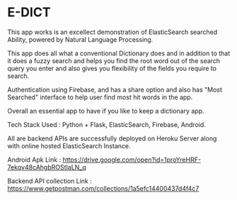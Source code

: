 # E-DICT

This app works is an excellect demonstration of ElasticSearch searched Ability, powered by Natural Language Processing. 

This app does all what a conventional Dictionary does and in addition to that it does a fuzzy search and helps you find the root word out of the search query you enter and also gives you flexibility of the fields you require to search. 

Authentication using Firebase, and has a share option and also has "Most Searched" interface to help user find most hit words in the app.

Overall an essential app to have if you like to keep a dictionary app.

Tech Stack Used : Python + Flask, ElasticSearch, Firebase, Android.

All are backend APIs are successfully deployed on Heroku Server along with online hosted ElasticSearch Instance.

Android Apk Link : https://drive.google.com/open?id=1proYreHRF-7ekqv48cAhgbROStIaLN_q

Backend API collection Link : https://www.getpostman.com/collections/1a5efc14400437d4f4c7
